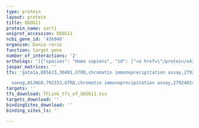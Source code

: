 ```yaml
---
type: protein
layout: protein
title: Q6DG11
protein_name: sart1
uniprot_accession: Q6DG11
ncbi_gene_id: '436946'
organism: Danio rerio
function: target gene
number_of_interactions: '2'
orthologs: '[{"species": "Homo sapiens", "id": ["<a href=\"/protein/o43290\">O43290</a>"]}, {"species": "Mus musculus", "id": ["<a href=\"/protein/q9z315\">Q9Z315</a>"]}, {"species": "Rattus norvegicus", "id": ["<a href=\"/protein/q5xiw8\">Q5XIW8</a>"]}, {"species": "Drosophila melanogaster", "id": ["Q9VKD8"]}, {"species": "Caenorhabditis elegans", "id": ["<a href=\"/protein/o01524\">O01524</a>"]}, {"species": "Saccharomyces cerevisiae", "id": ["<a href=\"/protein/q12420\">Q12420</a>"]}]'
jaspar_matrices: ''
tfs: 'gata1a,Q05AJ3,30481,GTRD,chromatin immunoprecipitation assay,27924024%5Buid%5D,No

  nanog,A5JNG8,792333,GTRD,chromatin immunoprecipitation assay,27924024%5Buid%5D,No'
targets: ''
tfs_download: TFLink_tfs_of_Q6DG11.tsv
targets_download: ''
bindingSites_download: ''
binding_sites_ls: ''

---
```

